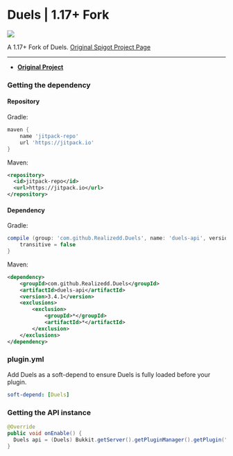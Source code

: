 <h1>Duels | 1.17+ Fork</h1> 

[![](https://jitpack.io/v/Realizedd/Duels.svg)](https://jitpack.io/#Realizedd/Duels)

A 1.17+ Fork of Duels. <a href="https://www.spigotmc.org/resources/duels.20171/">Original Spigot Project Page</a>

---

* **[Original Project](https://github.com/Realizedd/Duels)**


### Getting the dependency

#### Repository
Gradle:
```groovy
maven {
    name 'jitpack-repo'
    url 'https://jitpack.io'
}
```

Maven:
```xml
<repository>
  <id>jitpack-repo</id>
  <url>https://jitpack.io</url>
</repository>
```

#### Dependency
Gradle:
```groovy
compile (group: 'com.github.Realizedd.Duels', name: 'duels-api', version: '3.4.1') {
    transitive = false
}
```  

Maven:
```xml
<dependency>
    <groupId>com.github.Realizedd.Duels</groupId>
    <artifactId>duels-api</artifactId>
    <version>3.4.1</version>
    <exclusions>
        <exclusion>
            <groupId>*</groupId>
            <artifactId>*</artifactId>
        </exclusion>
    </exclusions>
</dependency>
```

### plugin.yml
Add Duels as a soft-depend to ensure Duels is fully loaded before your plugin.
```yaml
soft-depend: [Duels]
```

### Getting the API instance

```java
@Override
public void onEnable() {
  Duels api = (Duels) Bukkit.getServer().getPluginManager().getPlugin("Duels");
}
```
